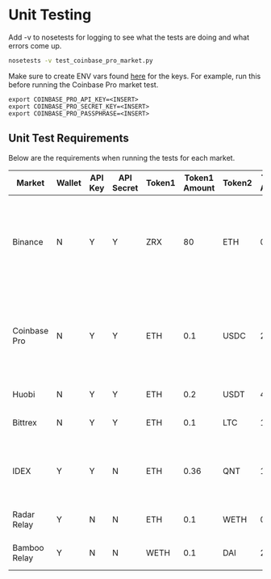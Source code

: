 # Unit Testing

Add -v to nosetests for logging to see what the tests are doing and what errors come up.

```bash
nosetests -v test_coinbase_pro_market.py
```

Make sure to create ENV vars found [here](https://github.com/CoinAlpha/hummingbot/blob/c71bc06cbcd7c346c09ac8868e802558f114bbf1/conf/__init__.py#L42) for the keys. For example, run this before running the Coinbase Pro market test.

```
export COINBASE_PRO_API_KEY=<INSERT>
export COINBASE_PRO_SECRET_KEY=<INSERT>
export COINBASE_PRO_PASSPHRASE=<INSERT>
```

## Unit Test Requirements

Below are the requirements when running the tests for each market.

| Market | Wallet | API Key | API Secret | Token1 | Token1 Amount | Token2 | Token2 Amount | Token3 | Token3 Amount | Token4 | Token4 Amount | Token Address1 | Token Address2 | Token Address3 | Comment |
| --- | --- | --- | --- | --- | --- | --- | --- | --- | --- | --- | --- | --- | --- | --- | --- |
| Binance | N | Y | Y | ZRX | 80 | ETH | 0.2 | IOST | 3800 | NA | NA | NA | NA | NA | Requires 0.02 ETH worth of ZRX and IOST. Based on calculation, 0.1 ETH worth of both tokens is recommended. |
| Coinbase Pro | N | Y | Y | ETH | 0.1 | USDC | 20 | USD | 20 | NA | NA | NA | NA | NA | Requires 0.02 ETH worth of USDC and USD. Based on calculation, 0.1 ETH worth of both tokens is recommended. |
| Huobi | N | Y | Y | ETH | 0.2 | USDT | 40 | NA | NA | NA | NA | NA | NA | NA | Requires 0.1 ETH. |
| Bittrex | N | Y | Y | ETH | 0.1 | LTC | 10 | XRP | 10 | NA | NA | NA | NA | NA | Requires 10 LTC, 10 XRP and 0.1 ETH. |
| IDEX | Y | Y | N | ETH | 0.36 | QNT | 10 | NA | NA | NA | NA | 0x4a220E6096B25EADb88358cb44068A3248254675 | 0x4a220E6096B25EADb88358cb44068A3248254675 | 0x4a220E6096B25EADb88358cb44068A3248254675 | Requires 0.18 ETH and 5 QNT. IDEX requires API key and an account. |
| Radar Relay | Y | N | N | ETH | 0.1 | WETH | 0.2 | ZRX | 20 | NA | NA | 0xC02aaA39b223FE8D0A0e5C4F27eAD9083C756Cc2 | 0xE41d2489571d322189246DaFA5ebDe1F4699F498 | 0xE41d2489571d322189246DaFA5ebDe1F4699F498 | Requires 10 ZRX, 0.05 ETH and 0.1 WETH. |
| Bamboo Relay | Y | N | N | WETH | 0.1 | DAI | 20 | NA | NA | NA | NA | 0xC02aaA39b223FE8D0A0e5C4F27eAD9083C756Cc2 | 0x89d24A6b4CcB1B6fAA2625fE562bDD9a23260359 | 0xE41d2489571d322189246DaFA5ebDe1F4699F498 | Requires 0.1 WETH and 20 DAI. |
